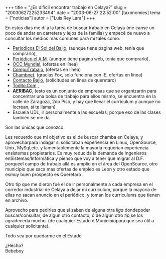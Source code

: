 +++
title = "¿Es dificil encontrar trabajo en Celaya?"
slug = "20030627225233494"
date = "2003-06-27 22:52:00"
[taxonomies]
tema = ["noticias"]
autor = ["Luis Rey Lara"]
+++

En estos días me dí a la tarea de buscar trabajo en Celaya (me canse un
poco de andar en carretera y lejos de la familia) y empecé de nuevo a
consultar los medios más comunes para mí tales como:  
  

<!-- more -->
-   [Periodicos El Sol del Bajio](http://www.elsoldelbajio.com.mx),
    (aunque tiene pagina web, tenía que comprarlo),
-   [Periódico el A.M](http://www.am.com.mx). (aunque tiene pagina web,
    tenía que comprarlo),
-   [OCC Mundial](http://www.occ.com.mx), (ofertas en línea)
-   [CompuTrabajo](http://www.computrabajo.com.mx/), (ofertas en línea)
-   [Chambnet](http://www.chambanet.gob.mx/), (gracias Fox, solo
    funciona con IE, ofertas en línea)
-   [Contacto Bajio](http://contactobajio.com), (solicitudes en línea de
    queretaro)
-   [Todito.Com](http://www.todito.com/paginas/bolsadetrabajo/index.html)
    ,
-   **AERIBAC**, (esto es un conjunto de empresas que se organizarón
    para concentrar una bolsa de trabajo para ellos mismo, se encuentra
    en la calle de Zaragoza, 2do Piso, y hay que llevar el curriculum y
    aunque no locrean, si te llaman)
-   Escuela UDL, ir personalmente a las escuelas, porque eso de las
    clases también se me da.  

  
Son las únicas que conozco.  
  
Les recuerdo que mi objetivo es el de buscar chamba en Celaya, y
aprovecharpara indagar si solicitaban experiencia en Linux, OpenSource,
Unix, MySql,etc. y lamentablemente la mayoría requerían experiencia
ensistemas propietarios. Es muy reducida la demanda de Ingenieros
enSistemas/Informática y pienso que voy a tener que migrar al D.F.
porqueel campo de trabajo allá es amplio en el área del OpenSource, otro
municipio que saca mas ofertas de empleo es Leon y otro estado que esmuy
buen prospecto es Queretaro .  
  
Otro tip que me dierón fué el de ir personalmente a cada empresa en el
corredor industrial de Celaya a dejar mi curriculum, porque la mayoría
de ellas no sacan anuncio en el periódico, y toman los curriculums que
tienen en archivo.  
  
Aprovecho para pedirles que si saben de alguna otra *liga* dondepoder
buscar/consultar, de algun otro contacto, ó de algun otro *tip*,se los
agradecería mucho. (de cualquier Estado ó Municipiopara que sea útil a
cualquier solicitante).  
  
Todo sea por quedarme en el Estado  
  
¿Hecho?  
Bebeboy  
  

